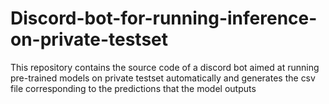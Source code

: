 # Discord-bot-for-running-inference-on-private-testset
This repository contains the source code of a discord bot aimed at running pre-trained models on private testset automatically and generates the csv file corresponding to the predictions that the model outputs

